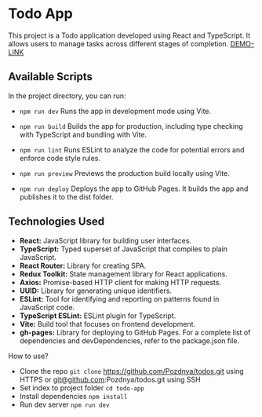 # Todo App

This project is a Todo application developed using React and TypeScript. It allows users to manage tasks across different stages of completion.
 [DEMO-LINK](https://pozdnya.github.io/todos/) 

## Available Scripts

In the project directory, you can run:

- `npm run dev` Runs the app in development mode using Vite.

- `npm run build` Builds the app for production, including type checking with TypeScript and bundling with Vite.

- `npm run lint` Runs ESLint to analyze the code for potential errors and enforce code style rules.

- `npm run preview` Previews the production build locally using Vite.

- `npm run deploy` Deploys the app to GitHub Pages. It builds the app and publishes it to the dist folder.


## Technologies Used
- **React:** JavaScript library for building user interfaces.
- **TypeScript:** Typed superset of JavaScript that compiles to plain JavaScript.
- **React Router:** Library for creating SPA.
- **Redux Toolkit:** State management library for React applications.
- **Axios:** Promise-based HTTP client for making HTTP requests.
- **UUID:** Library for generating unique identifiers.
- **ESLint:** Tool for identifying and reporting on patterns found in JavaScript code.
- **TypeScript ESLint:** ESLint plugin for TypeScript.
- **Vite:** Build tool that focuses on frontend development.
- **gh-pages:** Library for deploying to GitHub Pages.
For a complete list of dependencies and devDependencies, refer to the package.json file.

How to use?
* Clone the repo `git clone` https://github.com/Pozdnya/todos.git using HTTPS or git@github.com:Pozdnya/todos.git using SSH
* Set index to project folder `cd todo-app`
* Install dependencies `npm install`
* Run dev server `npm run dev`